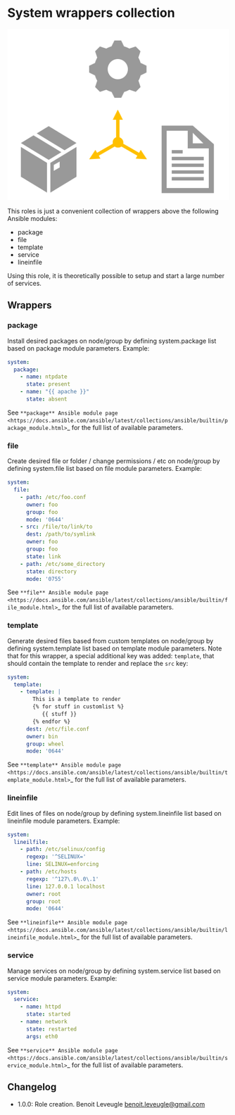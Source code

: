 # System wrappers collection

![system](system_logo.svg)

This roles is just a convenient collection of wrappers above the following Ansible modules:

* package
* file
* template
* service
* lineinfile

Using this role, it is theoretically possible to setup and start a large number of services.

## Wrappers

### package

Install desired packages on node/group by defining system.package list based on package module parameters. Example:

```yaml
system:
  package:
    - name: ntpdate
      state: present
    - name: "{{ apache }}"
      state: absent
```

See `**package** Ansible module page <https://docs.ansible.com/ansible/latest/collections/ansible/builtin/package_module.html>`_
for the full list of available parameters.

### file

Create desired file or folder / change permissions / etc on node/group by defining system.file list based on file module parameters. Example:

```yaml
system:
  file:
    - path: /etc/foo.conf
      owner: foo
      group: foo
      mode: '0644'
    - src: /file/to/link/to
      dest: /path/to/symlink
      owner: foo
      group: foo
      state: link
    - path: /etc/some_directory
      state: directory
      mode: '0755'
```

See `**file** Ansible module page <https://docs.ansible.com/ansible/latest/collections/ansible/builtin/file_module.html>`_
for the full list of available parameters.

### template

Generate desired files based from custom templates on node/group by defining system.template list based on template module parameters. Note that for this wrapper, a special additional key was added: `template`, that should contain the template to render and replace the `src` key:

```yaml
system:
  template:
    - template: |
        This is a template to render
        {% for stuff in customlist %}
           {{ stuff }}
        {% endfor %}
      dest: /etc/file.conf
      owner: bin
      group: wheel
      mode: '0644'
```

See `**template** Ansible module page <https://docs.ansible.com/ansible/latest/collections/ansible/builtin/template_module.html>`_
for the full list of available parameters.

### lineinfile

Edit lines of files on node/group by defining system.lineinfile list based on lineinfile module parameters. Example:

```yaml
system:
  lineilfile:
    - path: /etc/selinux/config
      regexp: '^SELINUX='
      line: SELINUX=enforcing
    - path: /etc/hosts
      regexp: '^127\.0\.0\.1'
      line: 127.0.0.1 localhost
      owner: root
      group: root
      mode: '0644'
```

See `**lineinfile** Ansible module page <https://docs.ansible.com/ansible/latest/collections/ansible/builtin/lineinfile_module.html>`_
for the full list of available parameters.

### service

Manage services on node/group by defining system.service list based on service module parameters. Example:

```yaml
system:
  service:
    - name: httpd
      state: started
    - name: network
      state: restarted
      args: eth0
```

See `**service** Ansible module page <https://docs.ansible.com/ansible/latest/collections/ansible/builtin/service_module.html>`_
for the full list of available parameters.

## Changelog

* 1.0.0: Role creation. Benoit Leveugle <benoit.leveugle@gmail.com>
